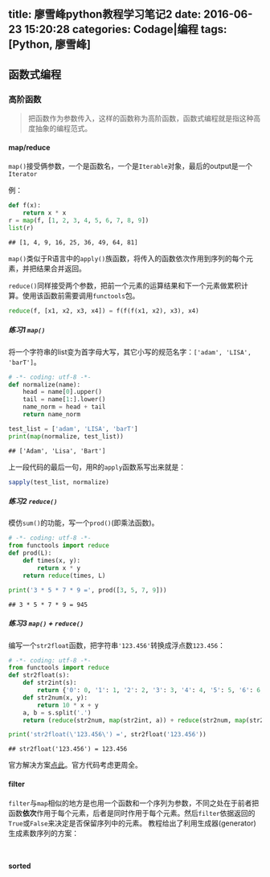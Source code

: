 title: 廖雪峰python教程学习笔记2
date: 2016-06-23 15:20:28
categories: Codage|编程
tags: [Python, 廖雪峰]
---

## 函数式编程
### 高阶函数
> 把函数作为参数传入，这样的函数称为高阶函数，函数式编程就是指这种高度抽象的编程范式。

#### map/reduce
`map()`接受俩参数，一个是函数名，一个是`Iterable`对象，最后的output是一个`Iterator`

例：
``` python
def f(x):
    return x * x
r = map(f, [1, 2, 3, 4, 5, 6, 7, 8, 9])
list(r)
```

	## [1, 4, 9, 16, 25, 36, 49, 64, 81]

`map()`类似于R语言中的`apply()`族函数，将传入的函数依次作用到序列的每个元素，并把结果合并返回。

`reduce()`同样接受两个参数，把前一个元素的运算结果和下一个元素做累积计算。使用该函数前需要调用`functools`包。

``` python
reduce(f, [x1, x2, x3, x4]) = f(f(f(x1, x2), x3), x4)
```

##### 练习1 `map()`
将一个字符串的list变为首字母大写，其它小写的规范名字：`['adam', 'LISA', 'barT']`。

``` python
# -*- coding: utf-8 -*-
def normalize(name):
    head = name[0].upper()
    tail = name[1:].lower()
    name_norm = head + tail
    return name_norm

test_list = ['adam', 'LISA', 'barT']
print(map(normalize, test_list))
```

	## ['Adam', 'Lisa', 'Bart']

上一段代码的最后一句，用R的`apply`函数系写出来就是：

``` r
sapply(test_list, normalize)
```

##### 练习2 `reduce()`
模仿`sum()`的功能，写一个`prod()`(即乘法函数)。

``` python
# -*- coding: utf-8 -*-
from functools import reduce
def prod(L):
    def times(x, y):
        return x * y
    return reduce(times, L)

print('3 * 5 * 7 * 9 =', prod([3, 5, 7, 9]))
```

	## 3 * 5 * 7 * 9 = 945

##### 练习3 `map()` + `reduce()`
编写一个`str2float`函数，把字符串`'123.456'`转换成浮点数`123.456`：

``` python
# -*- coding: utf-8 -*-
from functools import reduce
def str2float(s):
    def str2int(s):
        return {'0': 0, '1': 1, '2': 2, '3': 3, '4': 4, '5': 5, '6': 6, '7': 7, '8': 8, '9': 9}[s]
    def str2num(x, y):
        return 10 * x + y
    a, b = s.split('.')        
    return (reduce(str2num, map(str2int, a)) + reduce(str2num, map(str2int, b)) * 10 ** -len(b))

print('str2float(\'123.456\') =', str2float('123.456'))
```

    ## str2float('123.456') = 123.456

官方解决方案[点此](https://github.com/michaelliao/learn-python3/blob/master/samples/functional/do_reduce.py)。官方代码考虑更周全。

#### filter
`filter`与`map`相似的地方是也用一个函数和一个序列为参数，不同之处在于前者把函数**依次**作用于每个元素，后者是同时作用于每个元素。然后`filter`依据返回的`True`或`False`来决定是否保留序列中的元素。
教程给出了利用生成器(generator)生成素数序列的方案：

``` python



```



#### sorted 